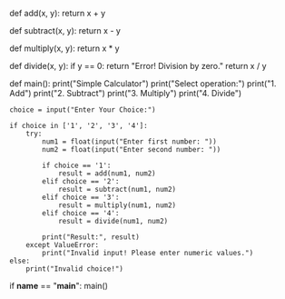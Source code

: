 def add(x, y):
    return x + y

def subtract(x, y):
    return x - y

def multiply(x, y):
    return x * y

def divide(x, y):
    if y == 0:
        return "Error! Division by zero."
    return x / y

def main():
    print("Simple Calculator")
    print("Select operation:")
    print("1. Add")
    print("2. Subtract")
    print("3. Multiply")
    print("4. Divide")

    choice = input("Enter Your Choice:")

    if choice in ['1', '2', '3', '4']:
        try:
            num1 = float(input("Enter first number: "))
            num2 = float(input("Enter second number: "))

            if choice == '1':
                result = add(num1, num2)
            elif choice == '2':
                result = subtract(num1, num2)
            elif choice == '3':
                result = multiply(num1, num2)
            elif choice == '4':
                result = divide(num1, num2)

            print("Result:", result)
        except ValueError:
            print("Invalid input! Please enter numeric values.")
    else:
        print("Invalid choice!")

if __name__ == "__main__":
    main()
